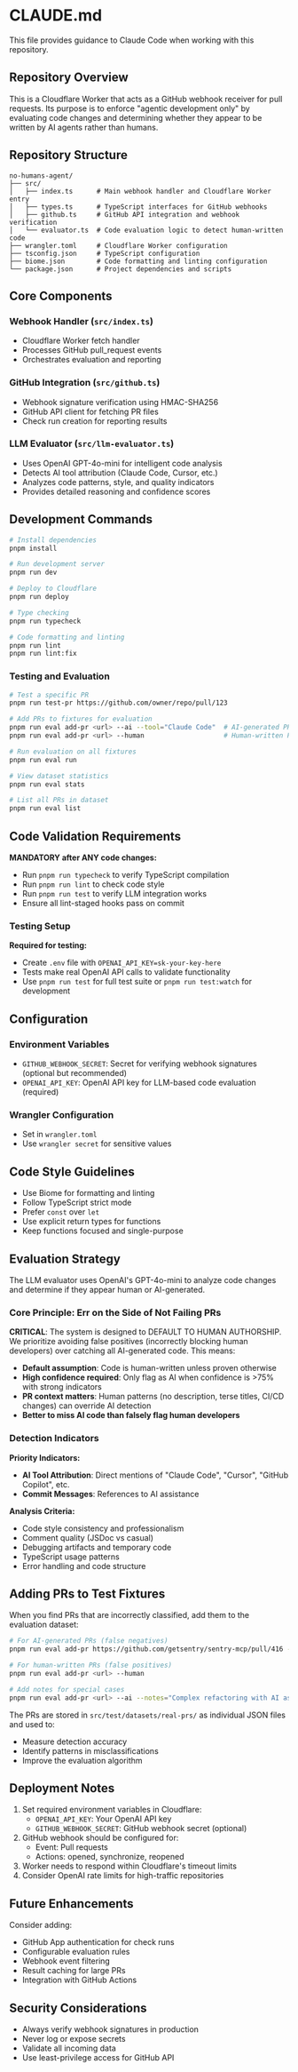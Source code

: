 # CLAUDE.md

This file provides guidance to Claude Code when working with this repository.

## Repository Overview

This is a Cloudflare Worker that acts as a GitHub webhook receiver for pull requests. Its purpose is to enforce "agentic development only" by evaluating code changes and determining whether they appear to be written by AI agents rather than humans.

## Repository Structure

```
no-humans-agent/
├── src/
│   ├── index.ts      # Main webhook handler and Cloudflare Worker entry
│   ├── types.ts      # TypeScript interfaces for GitHub webhooks
│   ├── github.ts     # GitHub API integration and webhook verification
│   └── evaluator.ts  # Code evaluation logic to detect human-written code
├── wrangler.toml     # Cloudflare Worker configuration
├── tsconfig.json     # TypeScript configuration
├── biome.json        # Code formatting and linting configuration
└── package.json      # Project dependencies and scripts
```

## Core Components

### Webhook Handler (`src/index.ts`)
- Cloudflare Worker fetch handler
- Processes GitHub pull_request events
- Orchestrates evaluation and reporting

### GitHub Integration (`src/github.ts`)
- Webhook signature verification using HMAC-SHA256
- GitHub API client for fetching PR files
- Check run creation for reporting results

### LLM Evaluator (`src/llm-evaluator.ts`)
- Uses OpenAI GPT-4o-mini for intelligent code analysis
- Detects AI tool attribution (Claude Code, Cursor, etc.)
- Analyzes code patterns, style, and quality indicators
- Provides detailed reasoning and confidence scores

## Development Commands

```bash
# Install dependencies
pnpm install

# Run development server
pnpm run dev

# Deploy to Cloudflare
pnpm run deploy

# Type checking
pnpm run typecheck

# Code formatting and linting
pnpm run lint
pnpm run lint:fix
```

### Testing and Evaluation

```bash
# Test a specific PR
pnpm run test-pr https://github.com/owner/repo/pull/123

# Add PRs to fixtures for evaluation
pnpm run eval add-pr <url> --ai --tool="Claude Code"  # AI-generated PR
pnpm run eval add-pr <url> --human                    # Human-written PR

# Run evaluation on all fixtures
pnpm run eval run

# View dataset statistics
pnpm run eval stats

# List all PRs in dataset
pnpm run eval list
```

## Code Validation Requirements

**MANDATORY after ANY code changes:**
- Run `pnpm run typecheck` to verify TypeScript compilation
- Run `pnpm run lint` to check code style
- Run `pnpm run test` to verify LLM integration works
- Ensure all lint-staged hooks pass on commit

### Testing Setup

**Required for testing:**
- Create `.env` file with `OPENAI_API_KEY=sk-your-key-here`
- Tests make real OpenAI API calls to validate functionality
- Use `pnpm run test` for full test suite or `pnpm run test:watch` for development

## Configuration

### Environment Variables
- `GITHUB_WEBHOOK_SECRET`: Secret for verifying webhook signatures (optional but recommended)
- `OPENAI_API_KEY`: OpenAI API key for LLM-based code evaluation (required)

### Wrangler Configuration
- Set in `wrangler.toml`
- Use `wrangler secret` for sensitive values

## Code Style Guidelines

- Use Biome for formatting and linting
- Follow TypeScript strict mode
- Prefer `const` over `let`
- Use explicit return types for functions
- Keep functions focused and single-purpose

## Evaluation Strategy

The LLM evaluator uses OpenAI's GPT-4o-mini to analyze code changes and determine if they appear human or AI-generated.

### Core Principle: Err on the Side of Not Failing PRs

**CRITICAL**: The system is designed to DEFAULT TO HUMAN AUTHORSHIP. We prioritize avoiding false positives (incorrectly blocking human developers) over catching all AI-generated code. This means:

- **Default assumption**: Code is human-written unless proven otherwise
- **High confidence required**: Only flag as AI when confidence is >75% with strong indicators
- **PR context matters**: Human patterns (no description, terse titles, CI/CD changes) can override AI detection
- **Better to miss AI code than falsely flag human developers**

### Detection Indicators

**Priority Indicators:**
- **AI Tool Attribution**: Direct mentions of "Claude Code", "Cursor", "GitHub Copilot", etc.
- **Commit Messages**: References to AI assistance

**Analysis Criteria:**
- Code style consistency and professionalism
- Comment quality (JSDoc vs casual)
- Debugging artifacts and temporary code
- TypeScript usage patterns
- Error handling and code structure

## Adding PRs to Test Fixtures

When you find PRs that are incorrectly classified, add them to the evaluation dataset:

```bash
# For AI-generated PRs (false negatives)
pnpm run eval add-pr https://github.com/getsentry/sentry-mcp/pull/416 --ai --tool="Claude Code"

# For human-written PRs (false positives)
pnpm run eval add-pr <url> --human

# Add notes for special cases
pnpm run eval add-pr <url> --ai --notes="Complex refactoring with AI assistance"
```

The PRs are stored in `src/test/datasets/real-prs/` as individual JSON files and used to:
- Measure detection accuracy
- Identify patterns in misclassifications
- Improve the evaluation algorithm

## Deployment Notes

1. Set required environment variables in Cloudflare:
   - `OPENAI_API_KEY`: Your OpenAI API key
   - `GITHUB_WEBHOOK_SECRET`: GitHub webhook secret (optional)
2. GitHub webhook should be configured for:
   - Event: Pull requests
   - Actions: opened, synchronize, reopened
3. Worker needs to respond within Cloudflare's timeout limits
4. Consider OpenAI rate limits for high-traffic repositories

## Future Enhancements

Consider adding:
- GitHub App authentication for check runs
- Configurable evaluation rules
- Webhook event filtering
- Result caching for large PRs
- Integration with GitHub Actions

## Security Considerations

- Always verify webhook signatures in production
- Never log or expose secrets
- Validate all incoming data
- Use least-privilege access for GitHub API
